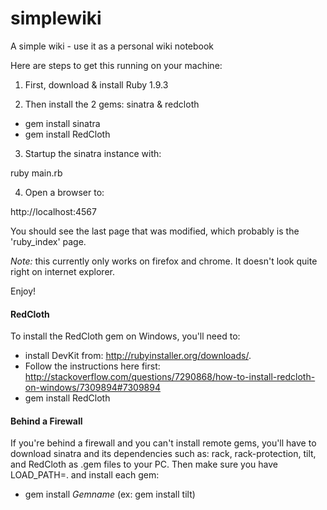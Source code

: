 simplewiki
==========

A simple wiki - use it as a personal wiki notebook

Here are steps to get this running on your machine:

1. First, download & install Ruby 1.9.3

2. Then install the 2 gems: sinatra & redcloth
  * gem install sinatra 
  * gem install RedCloth

3. Startup the sinatra instance with:

  ruby main.rb

4. Open a browser to: 

  http://localhost:4567

You should see the last page that was modified, which probably is the 'ruby_index' page.

*Note:* this currently only works on firefox and chrome. It doesn't look quite right on internet explorer.

Enjoy!

#### RedCloth
To install the RedCloth gem on Windows, you'll need to:
  * install DevKit from: http://rubyinstaller.org/downloads/.  
  * Follow the instructions here first: http://stackoverflow.com/questions/7290868/how-to-install-redcloth-on-windows/7309894#7309894
  * gem install RedCloth

#### Behind a Firewall
If you're behind a firewall and you can't install remote gems, you'll have to download sinatra and its dependencies such as: rack, rack-protection, tilt, and RedCloth as .gem files to your PC.
Then make sure you have LOAD_PATH=. and install each gem:
  * gem install *Gemname* (ex: gem install tilt)


